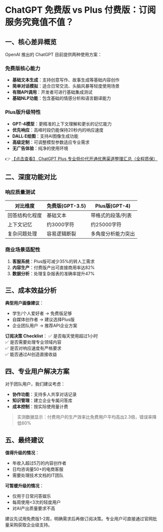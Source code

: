 # ChatGPT 免费版 vs Plus 付费版：订阅服务究竟值不值？

## 一、核心差异概览

OpenAI 推出的 ChatGPT 目前提供两种使用方案：

### 免费版核心能力
- **基础文本生成**：支持创意写作、故事生成等基础内容创作
- **简单对话模拟**：适合日常交流、头脑风暴等轻度使用场景
- **有限API调用**：开发者可进行基础集成测试
- **基础NLP功能**：包含基础的情感分析和语言翻译能力

### Plus版升级特性
- **GPT-4模型**：更精准的上下文理解和更长的记忆能力
- **优先响应**：高峰时段仍能保持20秒内的响应速度
- **DALL·E绘图**：支持AI图像生成功能
- **高级定制**：可调整模型参数适应专业需求
- **无广告体验**：纯净的使用环境

👉 [【点击查看】 ChatGPT Plus 专业低价代开通优惠渠道整理汇总（全程质保）](https://bit.ly/DaiKai)

## 二、深度功能对比

### 响应质量测试
| 对比维度       | 免费版(GPT-3.5)       | Plus版(GPT-4)         |
|----------------|-----------------------|-----------------------|
| 回答结构化程度 | 基础文本               | 带格式的段落/列表     |
| 上下文记忆     | 约3000字符           | 约25000字符          |
| 复杂问题处理   | 容易逻辑断裂          | 多角度分析能力突出    |

### 商业场景适配性
1. **客服系统**：Plus版可减少35%的转人工需求
2. **内容生产**：付费版产出可直接商用率达82%
3. **数据分析**：处理复杂报表的准确率提升47%

## 三、成本效益分析

**典型用户画像建议**：
- 学生/个人爱好者 → 免费版足够
- 自媒体创作者 → 建议选择Plus版
- 企业团队用户 → 推荐API企业方案

**订阅决策 Checklist**：
✅ 是否每天使用超过1小时  
✅ 是否需要处理专业领域内容  
✅ 是否对响应速度有严格要求  
✅ 能否通过AI创造直接收益  

## 四、专业用户解决方案

对于团队用户，我们建议考虑：
- **协作功能**：支持多人共享对话记录
- **知识管理**：建立企业专属问答库
- **成本控制**：按实际使用量计费

> 实测数据显示：付费用户的生产效率比免费用户平均高出2.3倍，错误率降低60%

## 五、最终建议

**值得升级的情况**：
- 年收入超过5万的内容创作者
- 日均咨询量50+的电商客服
- 需要处理技术文档的IT团队

**可暂缓升级的情况**：
- 仅用于日常问答娱乐
- 每周使用<3次的轻度用户
- 对AI产出质量要求不高

建议先试用免费版1-2周，明确需求后再做订阅决策。专业用户可直接通过官网批量采购获取企业级支持。